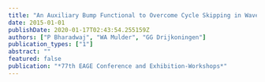 ```yaml
---
title: "An Auxiliary Bump Functional to Overcome Cycle Skipping in Waveform Inversion"
date: 2015-01-01
publishDate: 2020-01-17T02:43:54.255159Z
authors: ["P Bharadwaj", "WA Mulder", "GG Drijkoningen"]
publication_types: ["1"]
abstract: ""
featured: false
publication: "*77th EAGE Conference and Exhibition-Workshops*"
---
```


